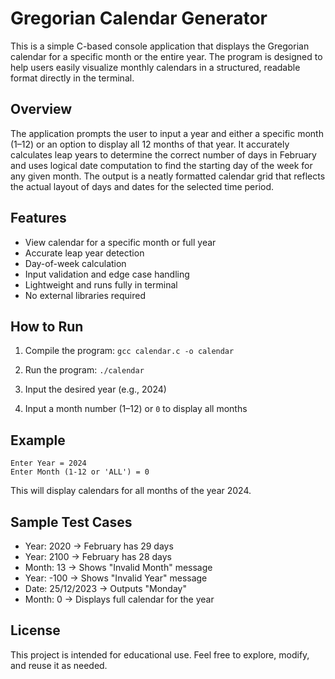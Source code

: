# Gregorian Calendar Generator

This is a simple C-based console application that displays the Gregorian calendar for a specific month or the entire year. The program is designed to help users easily visualize monthly calendars in a structured, readable format directly in the terminal.

## Overview

The application prompts the user to input a year and either a specific month (1–12) or an option to display all 12 months of that year. It accurately calculates leap years to determine the correct number of days in February and uses logical date computation to find the starting day of the week for any given month. The output is a neatly formatted calendar grid that reflects the actual layout of days and dates for the selected time period.

## Features

* View calendar for a specific month or full year
* Accurate leap year detection
* Day-of-week calculation
* Input validation and edge case handling
* Lightweight and runs fully in terminal
* No external libraries required

## How to Run

1. Compile the program:
   `gcc calendar.c -o calendar`

2. Run the program:
   `./calendar`

3. Input the desired year (e.g., 2024)

4. Input a month number (1–12) or `0` to display all months

## Example

```
Enter Year = 2024  
Enter Month (1-12 or 'ALL') = 0
```

This will display calendars for all months of the year 2024.

## Sample Test Cases

* Year: 2020 → February has 29 days
* Year: 2100 → February has 28 days
* Month: 13 → Shows "Invalid Month" message
* Year: -100 → Shows "Invalid Year" message
* Date: 25/12/2023 → Outputs "Monday"
* Month: 0 → Displays full calendar for the year

## License

This project is intended for educational use. Feel free to explore, modify, and reuse it as needed.
